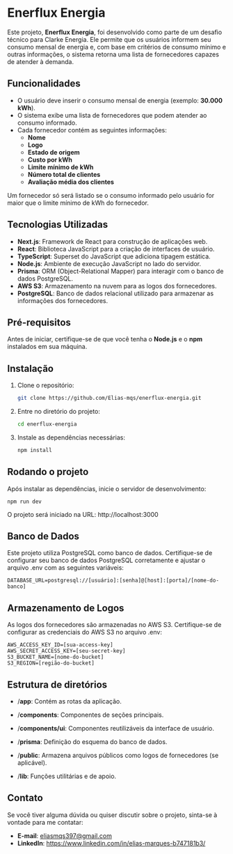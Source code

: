 # Enerflux Energia

Este projeto, **Enerflux Energia**, foi desenvolvido como parte de um desafio técnico para Clarke Energia. Ele permite que os usuários informem seu consumo mensal de energia e, com base em critérios de consumo mínimo e outras informações, o sistema retorna uma lista de fornecedores capazes de atender à demanda.

## Funcionalidades

- O usuário deve inserir o consumo mensal de energia (exemplo: **30.000 kWh**).
- O sistema exibe uma lista de fornecedores que podem atender ao consumo informado.
- Cada fornecedor contém as seguintes informações:
  - **Nome**
  - **Logo**
  - **Estado de origem**
  - **Custo por kWh**
  - **Limite mínimo de kWh**
  - **Número total de clientes**
  - **Avaliação média dos clientes**
  
Um fornecedor só será listado se o consumo informado pelo usuário for maior que o limite mínimo de kWh do fornecedor.

## Tecnologias Utilizadas

- **Next.js**: Framework de React para construção de aplicações web.
- **React**: Biblioteca JavaScript para a criação de interfaces de usuário.
- **TypeScript**: Superset do JavaScript que adiciona tipagem estática.
- **Node.js**: Ambiente de execução JavaScript no lado do servidor.
- **Prisma**: ORM (Object-Relational Mapper) para interagir com o banco de dados PostgreSQL.
- **AWS S3**: Armazenamento na nuvem para as logos dos fornecedores.
- **PostgreSQL**: Banco de dados relacional utilizado para armazenar as informações dos fornecedores.

## Pré-requisitos

Antes de iniciar, certifique-se de que você tenha o **Node.js** e o **npm** instalados em sua máquina.

## Instalação

1. Clone o repositório:

   ```bash
   git clone https://github.com/Elias-mqs/enerflux-energia.git

2. Entre no diretório do projeto:

   ```bash
   cd enerflux-energia
   
3. Instale as dependências necessárias:

   ```bash
   npm install

## Rodando o projeto

Após instalar as dependências, inicie o servidor de desenvolvimento:

    npm run dev
    
O projeto será iniciado na URL: http://localhost:3000


## Banco de Dados

Este projeto utiliza PostgreSQL como banco de dados. Certifique-se de configurar seu banco de dados
PostgreSQL corretamente e ajustar o arquivo .env com as seguintes variáveis:

    DATABASE_URL=postgresql://[usuário]:[senha]@[host]:[porta]/[nome-do-banco]

## Armazenamento de Logos

As logos dos fornecedores são armazenadas no AWS S3. Certifique-se de configurar as credenciais do
AWS S3 no arquivo .env:

    AWS_ACCESS_KEY_ID=[sua-access-key]
    AWS_SECRET_ACCESS_KEY=[seu-secret-key]
    S3_BUCKET_NAME=[nome-do-bucket]
    S3_REGION=[região-do-bucket]

## Estrutura de diretórios

- /**app**: Contém as rotas da aplicação.

- /**components**: Componentes de seções principais.

- /**components/ui**: Componentes reutilizáveis da interface de usuário.

- /**prisma**: Definição do esquema do banco de dados.

- /**public**: Armazena arquivos públicos como logos de fornecedores (se aplicável).

- /**lib**: Funções utilitárias e de apoio.

## Contato

Se você tiver alguma dúvida ou quiser discutir sobre o projeto, sinta-se à vontade para me contatar:

- **E-mail**: eliasmqs397@gmail.com
- **LinkedIn**: https://www.linkedin.com/in/elias-marques-b747181b3/
